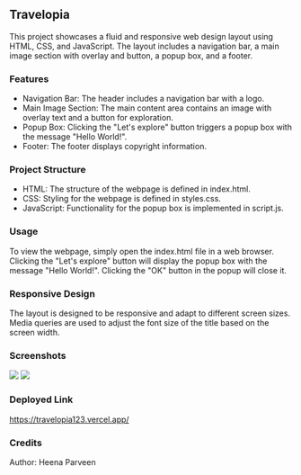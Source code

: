 ## Travelopia

This project showcases a fluid and responsive web design layout using HTML, CSS, and JavaScript. The layout includes a navigation bar, a main image section with overlay and button, a popup box, and a footer.

### Features
- Navigation Bar: The header includes a navigation bar with a logo.
- Main Image Section: The main content area contains an image with overlay text and a button for exploration.
- Popup Box: Clicking the "Let's explore" button triggers a popup box with the message "Hello World!".
- Footer: The footer displays copyright information.

### Project Structure

- HTML: The structure of the webpage is defined in index.html.
- CSS: Styling for the webpage is defined in styles.css.
- JavaScript: Functionality for the popup box is implemented in script.js.

### Usage
To view the webpage, simply open the index.html file in a web browser. Clicking the "Let's explore" button will display the popup box with the message "Hello World!". Clicking the "OK" button in the popup will close it.

### Responsive Design
The layout is designed to be responsive and adapt to different screen sizes. Media queries are used to adjust the font size of the title based on the screen width.

### Screenshots
<img src="https://github.com/parveenheena/Travelopia/assets/147697958/a844af31-ec60-4f3c-8bf3-eb23ffe5e107" />
<img src= "https://github.com/parveenheena/Travelopia/assets/147697958/c3f320ea-c8a9-4c45-af49-fa449ce46fa8" />

### Deployed Link

https://travelopia123.vercel.app/

### Credits
Author: Heena Parveen

